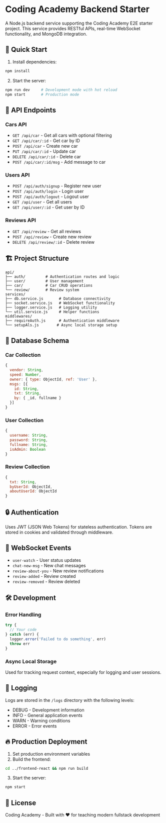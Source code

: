 # Coding Academy Backend Starter

A Node.js backend service supporting the Coding Academy E2E starter project. This service provides RESTful APIs, real-time WebSocket functionality, and MongoDB integration.

## 🚀 Quick Start

1. Install dependencies:
```bash
npm install
```

2. Start the server:
```bash
npm run dev     # Development mode with hot reload
npm start       # Production mode
```

## 📡 API Endpoints

### Cars API
- `GET /api/car` - Get all cars with optional filtering
- `GET /api/car/:id` - Get car by ID
- `POST /api/car` - Create new car
- `PUT /api/car/:id` - Update car
- `DELETE /api/car/:id` - Delete car
- `POST /api/car/:id/msg` - Add message to car

### Users API
- `POST /api/auth/signup` - Register new user
- `POST /api/auth/login` - Login user
- `POST /api/auth/logout` - Logout user
- `GET /api/user` - Get all users
- `GET /api/user/:id` - Get user by ID

### Reviews API
- `GET /api/review` - Get all reviews
- `POST /api/review` - Create new review
- `DELETE /api/review/:id` - Delete review

## 🏗️ Project Structure

```
api/
├── auth/         # Authentication routes and logic
├── user/         # User management
├── car/          # Car CRUD operations
└── review/       # Review system
services/
├── db.service.js       # Database connectivity
├── socket.service.js   # WebSocket functionality
├── logger.service.js   # Logging utility
└── util.service.js     # Helper functions
middlewares/
├── requireAuth.js      # Authentication middleware
└── setupAls.js        # Async local storage setup
```

## 💾 Database Schema

### Car Collection
```js
{
  vendor: String,
  speed: Number,
  owner: { type: ObjectId, ref: 'User' },
  msgs: [{
    id: String,
    txt: String,
    by: { _id, fullname }
  }]
}
```

### User Collection
```js
{
  username: String,
  password: String,
  fullname: String,
  isAdmin: Boolean
}
```

### Review Collection
```js
{
  txt: String,
  byUserId: ObjectId,
  aboutUserId: ObjectId
}
```

## 🔒 Authentication

Uses JWT (JSON Web Tokens) for stateless authentication. Tokens are stored in cookies and validated through middleware.

## 🔌 WebSocket Events

- `user-watch` - User status updates
- `chat-new-msg` - New chat messages
- `review-about-you` - New review notifications
- `review-added` - Review created
- `review-removed` - Review deleted

## 🛠️ Development

### Error Handling
```js
try {
  // Your code
} catch (err) {
  logger.error('Failed to do something', err)
  throw err
}
```

### Async Local Storage
Used for tracking request context, especially for logging and user sessions.

## 📝 Logging

Logs are stored in the `/logs` directory with the following levels:
- DEBUG - Development information
- INFO - General application events
- WARN - Warning conditions
- ERROR - Error events

## 🔥 Production Deployment

1. Set production environment variables
2. Build the frontend:
```bash
cd ../frontend-react && npm run build
```
3. Start the server:
```bash
npm start
```

## 📄 License

Coding Academy - Built with ❤️ for teaching modern fullstack development
